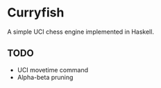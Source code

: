 # Curryfish 
A simple UCI chess engine implemented in Haskell.

## TODO
* UCI movetime command
* Alpha-beta pruning
